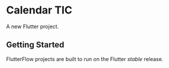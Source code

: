# Calendar TIC 

A new Flutter project.

## Getting Started

FlutterFlow projects are built to run on the Flutter _stable_ release.

